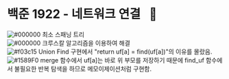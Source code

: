 # 백준 1922 - 네트워크 연결 &nbsp; :large_blue_circle:  
![#000000](https://placehold.it/15/000000/000000?text=+) 최소 스패닝 트리  
![#000000](https://placehold.it/15/000000/000000?text=+) 크루스칼 알고리즘을 이용하여 해결  
![#f03c15](https://placehold.it/15/f03c15/000000?text=+) Union Find 구현에서 "return uf[a] = find(uf[a])"의 이유를 몰랐음.  
![#1589F0](https://placehold.it/15/1589F0/000000?text=+) merge 함수에서 uf[a]는 바로 위 부모를 저장하기 때문에 find_uf 함수에서 불필요한 반복 탐색을 하므로 메모이제이션처럼 구현함.  
